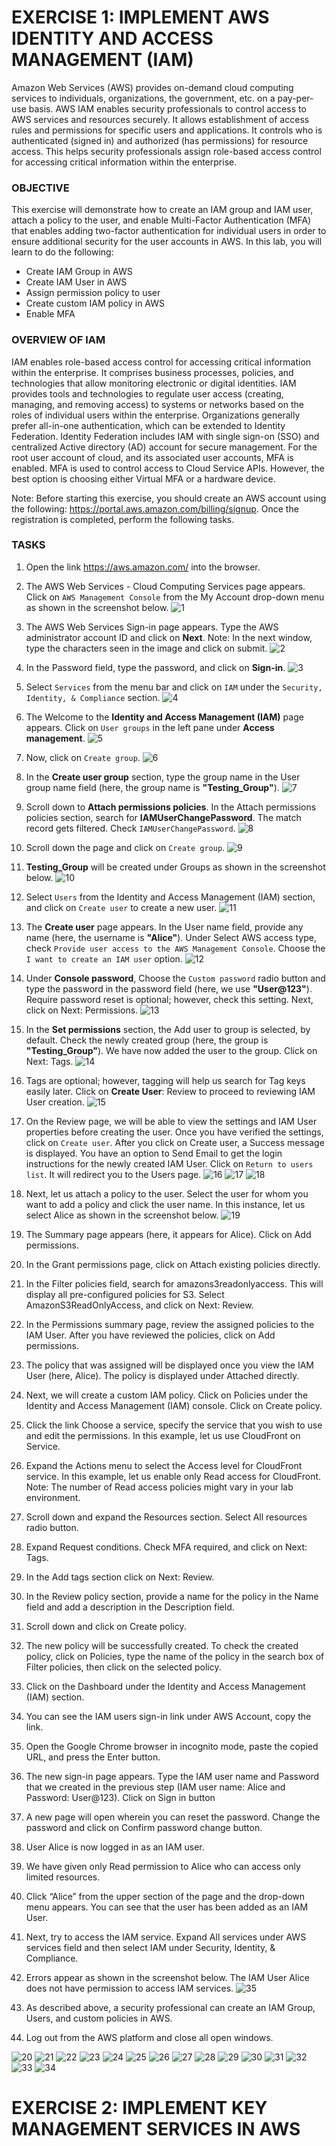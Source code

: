 # EXERCISE 1: IMPLEMENT AWS IDENTITY AND ACCESS MANAGEMENT (IAM)
Amazon Web Services (AWS) provides on-demand cloud computing services to individuals, organizations, the government, etc. on a pay-per-use basis.
AWS IAM enables security professionals to control access to AWS services and resources securely. It allows establishment of access rules and permissions for specific users and applications. It controls who is authenticated (signed in) and authorized (has permissions) for resource access. This helps security professionals assign role-based access control for accessing critical information within the enterprise.

### OBJECTIVE
This exercise will demonstrate how to create an IAM group and IAM user, attach a policy to the user, and enable Multi-Factor Authentication (MFA)
that enables adding two-factor authentication for individual users in order to ensure additional security for the user accounts in AWS.
In this lab, you will learn to do the following:
 - Create IAM Group in AWS
 - Create IAM User in AWS
 - Assign permission policy to user
 - Create custom IAM policy in AWS
 - Enable MFA

### OVERVIEW OF IAM
IAM enables role-based access control for accessing critical information within the enterprise. It comprises business processes, policies, and technologies that allow monitoring electronic or digital identities. IAM provides tools and technologies to regulate user access (creating, managing, and removing access) to systems or networks based on the roles of individual users within the enterprise. Organizations generally prefer all-in-one authentication, which can be extended to Identity Federation. Identity Federation includes IAM with single sign-on (SSO) and centralized Active directory (AD) account for secure management. For the root user account of cloud, and its associated user accounts, MFA is enabled. MFA is used to control access to Cloud Service APIs. However, the best option is choosing either Virtual MFA or a hardware device.

Note: Before starting this exercise, you should create an AWS account using the following: https://portal.aws.amazon.com/billing/signup. Once the registration is completed, perform the following tasks.

### TASKS

 1. Open the link https://aws.amazon.com/ into the browser.
 2. The AWS Web Services - Cloud Computing Services page appears. Click on `AWS Management Console` from the My Account drop-down menu as shown in the screenshot below.
    ![1](https://github.com/GTekSD/SUASS/assets/55411358/5d397059-4f1b-47c2-8b9e-388c3af2145e)
 
 3. The AWS Web Services Sign-in page appears. Type the AWS administrator account ID and click on **Next**. Note: In the next window, type the characters seen in the image and click on submit.
    ![2](https://github.com/GTekSD/SUASS/assets/55411358/1ac6e35c-f900-4378-ad78-6fce3446a440)

 4. In the Password field, type the password, and click on **Sign-in**.
    ![3](https://github.com/GTekSD/SUASS/assets/55411358/c880fdd6-e6fe-44bf-8bcb-e476b320438f)

 5. Select `Services` from the menu bar and click on `IAM` under the `Security, Identity, & Compliance` section.
    ![4](https://github.com/GTekSD/SUASS/assets/55411358/730bcd65-b8b3-4e2f-a089-5184786e15a4)

 6. The Welcome to the **Identity and Access Management (IAM)** page appears. Click on `User groups` in the left pane under **Access management**.
     ![5](https://github.com/GTekSD/SUASS/assets/55411358/04f0132d-3a40-4185-9163-a5c086305be2)

 7. Now, click on `Create group`.
     ![6](https://github.com/GTekSD/SUASS/assets/55411358/fd34a73d-314a-48ae-9b0b-8f645b01a2ec)

 8. In the **Create user group** section, type the group name in the User group name field (here, the group name is **"Testing_Group"**).
     ![7](https://github.com/GTekSD/SUASS/assets/55411358/222ed7ef-0fdd-4f3b-9a24-aa6d3bb0e66f)
     
 9. Scroll down to **Attach permissions policies**. In the Attach permissions policies section, search for **IAMUserChangePassword**. The match record gets filtered. Check `IAMUserChangePassword`.
     ![8](https://github.com/GTekSD/SUASS/assets/55411358/9fb9e635-83fe-4213-8ac0-02f14c2c3285)

 10. Scroll down the page and click on `Create group`.
     ![9](https://github.com/GTekSD/SUASS/assets/55411358/58d91b47-88b4-45b3-9bd5-a74caff1da45)

 11. **Testing_Group** will be created under Groups as shown in the screenshot below.
     ![10](https://github.com/GTekSD/SUASS/assets/55411358/17623b4f-16db-4d54-9d43-d3041330733d)

 12. Select `Users` from the Identity and Access Management (IAM) section, and click on `Create user` to create a new user.
     ![11](https://github.com/GTekSD/SUASS/assets/55411358/b55b3d17-ecc0-4fa9-aa09-d0998f266ae9)

 13. The **Create user** page appears. In the User name field, provide any name (here, the username is **"Alice"**). Under Select AWS access type, check `Provide user access to the AWS Management Console`. Choose the `I want to create an IAM user` option.
     ![12](https://github.com/GTekSD/SUASS/assets/55411358/3da013ac-0fd3-4b24-a1da-3b35e37cf2bd)

 14. Under **Console password**, Choose the `Custom password` radio button and type the password in the password field (here, we use **"User@123"**). Require password reset is optional; however, check this setting. Next, click on Next: Permissions.
     ![13](https://github.com/GTekSD/SUASS/assets/55411358/b9e35de8-ac3a-495f-ab6c-ab41c5878e14) 
 
 15. In the **Set permissions** section, the Add user to group is selected, by default. Check the newly created group (here, the group is **"Testing_Group"**). We have now added the user to the group. Click on Next: Tags.
     ![14](https://github.com/GTekSD/SUASS/assets/55411358/487c12d3-5730-40c1-8552-f159d76018eb) 
 
 16. Tags are optional; however, tagging will help us search for Tag keys easily later. Click on **Create User**: Review to proceed to reviewing IAM User creation.
     ![15](https://github.com/GTekSD/SUASS/assets/55411358/555f73f3-39d7-484d-87d9-0f4b847edd24)

 17. On the Review page, we will be able to view the settings and IAM User properties before creating the user. Once you have verified the settings, click on `Create user`. After you click on Create user, a Success message is displayed. You have an option to Send Email to get the login instructions for the newly created IAM User. Click on `Return to users list`. It will redirect you to the Users page.
     ![16](https://github.com/GTekSD/SUASS/assets/55411358/d29c0023-80b6-4a1d-851b-c6b7a6a1d924)
     ![17](https://github.com/GTekSD/SUASS/assets/55411358/4c0af24c-7584-4fbf-b08a-51f250dbb31d)
     ![18](https://github.com/GTekSD/SUASS/assets/55411358/24cbd794-3464-43ef-b7d6-cee7d771568c)

 19. Next, let us attach a policy to the user. Select the user for whom you want to add a policy and click the user name. In this instance, let us select Alice as shown in the screenshot below.
     ![19](https://github.com/GTekSD/SUASS/assets/55411358/be88b8cf-ddf6-4b5a-873c-2019a220cb9e)


 23. The Summary page appears (here, it appears for Alice). Click on Add permissions.
     
 24. In the Grant permissions page, click on Attach existing policies directly.
 25. In the Filter policies field, search for amazons3readonlyaccess. This will display all pre-configured policies for S3. Select AmazonS3ReadOnlyAccess, and click on Next: Review.
 26. In the Permissions summary page, review the assigned policies to the IAM User. After you have reviewed the policies, click on Add permissions.
 27. The policy that was assigned will be displayed once you view the IAM User (here, Alice). The policy is displayed under Attached directly.
 28. Next, we will create a custom IAM policy. Click on Policies under the Identity and Access Management (IAM) console. Click on Create policy.
 29. Click the link Choose a service, specify the service that you wish to use and edit the permissions. In this example, let us use CloudFront on Service.
 30. Expand the Actions menu to select the Access level for CloudFront service. In this example, let us enable only Read access for CloudFront. Note: The number of Read access policies might vary in your lab environment.
 31. Scroll down and expand the Resources section. Select All resources radio button.
 49. Expand Request conditions. Check MFA required, and click on Next: Tags.
 50. In the Add tags section click on Next: Review.
 51. In the Review policy section, provide a name for the policy in the Name field and add a description in the Description field.
 52. Scroll down and click on Create policy.
 53. The new policy will be successfully created. To check the created policy, click on Policies, type the name of the policy in the search box of Filter policies, then click on the selected policy.
 54. Click on the Dashboard under the Identity and Access Management (IAM) section.
 55. You can see the IAM users sign-in link under AWS Account, copy the link.
 56. Open the Google Chrome browser in incognito mode, paste the copied URL, and press the Enter button.
 57. The new sign-in page appears. Type the IAM user name and Password that we created in the previous step (IAM user name: Alice and Password: User@123). Click on Sign in button
 58. A new page will open wherein you can reset the password. Change the password and click on Confirm password change button.
 59. User Alice is now logged in as an IAM user.
 60. We have given only Read permission to Alice who can access only limited resources.
 61. Click “Alice” from the upper section of the page and the drop-down menu appears. You can see that the user has been added as an IAM User.
 62. Next, try to access the IAM service. Expand All services under AWS services field and then select IAM under Security, Identity, & Compliance.
 63. Errors appear as shown in the screenshot below. The IAM User Alice does not have permission to access IAM services.
     ![35](https://github.com/GTekSD/SUASS/assets/55411358/7327c2d8-bfdc-4430-9510-b471121e4e38)

 65. As described above, a security professional can create an IAM Group, Users, and custom policies in AWS.
 66. Log out from the AWS platform and close all open windows.

![20](https://github.com/GTekSD/SUASS/assets/55411358/1e13bc2f-69df-4b03-be25-a8d4689005a6)
![21](https://github.com/GTekSD/SUASS/assets/55411358/f89bc8ef-5f3a-4e3c-8b3a-e5400cce0be7)
![22](https://github.com/GTekSD/SUASS/assets/55411358/71c09380-9de3-44ad-91b7-be215deae803)
![23](https://github.com/GTekSD/SUASS/assets/55411358/c7abee69-9317-4f6a-a60e-31986c4050b3)
![24](https://github.com/GTekSD/SUASS/assets/55411358/e17f5d94-a2eb-4b45-ad10-bdcb52335a93)
![25](https://github.com/GTekSD/SUASS/assets/55411358/d46bc3a9-8873-4f3a-ace5-6577d8a736ee)
![26](https://github.com/GTekSD/SUASS/assets/55411358/6cea0dc8-eb2b-4a45-bbd2-8ec02ca95e3d)
![27](https://github.com/GTekSD/SUASS/assets/55411358/d3f36dd1-40c2-4311-a7f2-ef15904e8bfb)
![28](https://github.com/GTekSD/SUASS/assets/55411358/ab215dbf-231e-449c-8408-7ae04c5f89ef)
![29](https://github.com/GTekSD/SUASS/assets/55411358/6d9d3d4f-54b5-4b1f-b5e6-39487ae20ef5)
![30](https://github.com/GTekSD/SUASS/assets/55411358/845f3bd1-1b05-4cc9-a609-9c94e88ad0fc)
![31](https://github.com/GTekSD/SUASS/assets/55411358/5000324a-cb92-450c-8ce0-f4054c113bd0)
![32](https://github.com/GTekSD/SUASS/assets/55411358/b35be8c1-91a8-422c-977c-a987a465ccc7)
![33](https://github.com/GTekSD/SUASS/assets/55411358/2885a706-4b2d-4bb8-b77e-9847afd410f3)
![34](https://github.com/GTekSD/SUASS/assets/55411358/f08d8c82-0642-4fef-8c08-804f5b128518)


# EXERCISE 2: IMPLEMENT KEY MANAGEMENT SERVICES IN AWS

